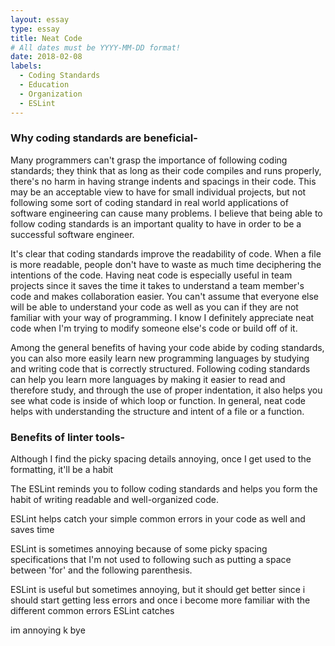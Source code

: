 ```yaml
---
layout: essay
type: essay
title: Neat Code
# All dates must be YYYY-MM-DD format!
date: 2018-02-08
labels:
  - Coding Standards
  - Education
  - Organization
  - ESLint
---
```


### Why coding standards are beneficial-
Many programmers can't grasp the importance of following coding standards; they think that as long as their code compiles and runs properly, there's no harm in having strange indents and spacings in their code.  This may be an acceptable view to have for small individual projects, but not following some sort of coding standard in real world applications of software engineering can cause many problems.  I believe that being able to follow coding standards is an important quality to have in order to be a successful software engineer.  

It's clear that coding standards improve the readability of code.  When a file is more readable, people don't have to waste as much time deciphering the intentions of the code.  Having neat code is especially useful in team projects since it saves the time it takes to understand a team member's code and makes collaboration easier.  You can't assume that everyone else will be able to understand your code as well as you can if they are not familiar with your way of programming.  I know I definitely appreciate neat code when I'm trying to modify someone else's code or build off of it.  

Among the general benefits of having your code abide by coding standards, you can also more easily learn new programming languages by studying and writing code that is correctly structured.  Following coding standards can help you learn more languages by making it easier to read and therefore study, and through the use of proper indentation, it also helps you see what code is inside of which loop or function. In general, neat code helps with understanding the structure and intent of a file or a function.

### Benefits of linter tools-
Although I find the picky spacing details annoying, once I get used to the formatting, it'll be a habit

The ESLint reminds you to follow coding standards and helps you form the habit of writing readable and well-organized code. 

ESLint helps catch your simple common errors in your code as well and saves time

ESLint is sometimes annoying because of some picky spacing specifications that I'm not used to following such as putting a space between 'for' and the following parenthesis.  

ESLint is useful but sometimes annoying, but it should get better since i should start getting less errors and once i become more familiar with the different common errors ESLint catches

im annoying k bye